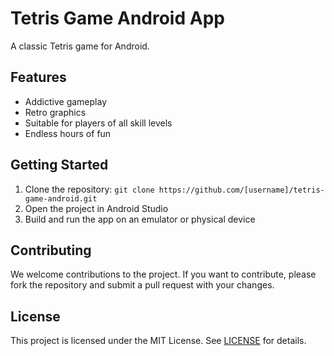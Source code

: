 # Tetris Game Android App

A classic Tetris game for Android.

## Features

- Addictive gameplay
- Retro graphics
- Suitable for players of all skill levels
- Endless hours of fun

## Getting Started

1. Clone the repository: `git clone https://github.com/[username]/tetris-game-android.git`
2. Open the project in Android Studio
3. Build and run the app on an emulator or physical device

## Contributing

We welcome contributions to the project. If you want to contribute, please fork the repository and submit a pull request with your changes.

## License

This project is licensed under the MIT License. See [LICENSE](LICENSE) for details.
